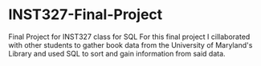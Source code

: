 # INST327-Final-Project
Final Project for INST327 class for SQL
For this final project I cillaborated with other students to gather book data from the University of Maryland's Library and used SQL to sort and gain information from said data.
